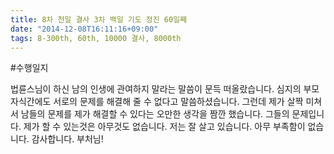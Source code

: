 ```yaml
---
title: 8차 천일 결사 3차 백일 기도 정진 60일째
date: "2014-12-08T16:11:16+09:00"
tags: 8-300th, 60th, 10000 결사, 8000th
---
```


#수행일지

법륜스님이 하신 남의 인생에 관여하지 말라는 말씀이 문득 떠올랐습니다. 심지의 부모 자식간에도 서로의 문제를 해결해 줄 수 없다고 말씀하셨습니다. 그런데 제가 살짝 미쳐서 남들의 문제를 제가 해결할 수 있다는 오만한 생각을 짬깐 했습니다. 그들의 문제입니다. 제가 할 수 있는것은 아무것도 없습니다. 저는 잘 살고 있습니다. 아무 부족함이 없습니다. 감사합니다. 부처님!

